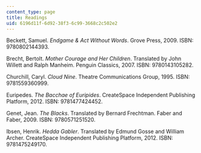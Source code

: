 ```yaml
---
content_type: page
title: Readings
uid: 6196d11f-6d92-38f3-6c99-3668c2c502e2
---
```


Beckett, Samuel. _Endgame & Act Without Words_. Grove Press, 2009. ISBN: 9780802144393.

Brecht, Bertolt. _Mother Courage and Her Children_. Translated by John Willett and Ralph Manheim. Penguin Classics, 2007. ISBN: 9780143105282.

Churchill, Caryl. _Cloud Nine_. Theatre Communications Group, 1995. ISBN: 9781559360999.

Euripedes. _The Bacchae of Euripides_. CreateSpace Independent Publishing Platform, 2012. ISBN: 9781477424452.

Genet, Jean. _The Blacks_. Translated by Bernard Frechtman. Faber and Faber, 2009. ISBN: 9780571251520.

Ibsen, Henrik. _Hedda Gabler_. Translated by Edmund Gosse and William Archer. CreateSpace Independent Publishing Platform, 2012. ISBN: 9781475249170.